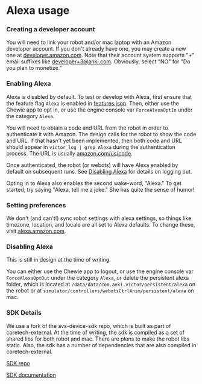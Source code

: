 # Alexa usage

### Creating a developer account

You will need to link your robot and/or mac laptop with an Amazon developer account. If you don't already have one, you may create a new one at [developer.amazon.com](https://developer.amazon.com). Note that their account system supports "+" email suffixes like developer+3@anki.com. Obviously, select "NO" for "Do you plan to monetize."

### Enabling Alexa
Alexa is disabled by default. To test or develop with Alexa, first ensure that the feature flag `Alexa` is enabled in [features.json](/resources/config/features.json). Then, either use the Chewie app to opt in, or use the engine console var `ForceAlexaOptIn` under the category `Alexa`. 

You will need to obtain a code and URL from the robot in order to authenticate it with Amazon. The design calls for the robot to show the code and URL. If that hasn't yet been implemented, then both code and URL should appear in `victor_log | grep Alexa` during the authentication process. The URL is usually [amazon.com/us/code](https://amazon.com/us/code).

Once authenticated, the robot (or webots) will have Alexa enabled by default on subsequent runs. See [Disabling Alexa](#disabling) for details on logging out.

Opting in to Alexa also enables the second wake-word, "Alexa." To get started, try saying "Alexa, tell me a joke." She has quite the sense of humor!

### Setting preferences

We don't (and can't!) sync robot settings with alexa settings, so things like timezone, location, and locale are all set to Alexa defaults. To change these, visit [alexa.amazon.com](https://alexa.amazon.com).

### Disabling Alexa  <a name="disabling"></a>

This is still in design at the time of writing. 

You can either use the Chewie app to logout, or use the engine console var `ForceAlexaOptOut` under the category `Alexa`, or delete the persistent alexa folder, which is located at `/data/data/com.anki.victor/persistent/alexa` on the robot or at `simulator/controllers/webotsCtrlAnim/persistent/alexa` on mac.


### SDK Details

We use a fork of the avs-device-sdk repo, which is built as part of coretech-external. At the time of writing, the sdk is compiled as a set of shared libs for both robot and mac. There are plans to make the robot libs static. Also, the sdk has a number of dependencies that are also compiled in coretech-external.

[SDK repo](https://github.com/anki/avs-device-sdk)

[SDK documentation](https://alexa.github.io/avs-device-sdk/)
